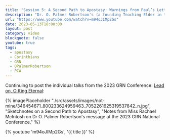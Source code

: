 ```yaml
---
title: "Session 5: A Second Path to Apostasy: Warnings from Paul’s Letters to Corinthian Church"
description: "Dr. O. Palmer Robertson's (a founding Teaching Elder in the Presbyterian Church in America) message from the 2023 Gospel Reformation Network."
url: "https://www.youtube.com/watch?v=m94oJIMp2Gs"
date: 2023-05-13T18:00:00
layout: post
category: video
blockquote: false
youtube: true
tags:
  - apostasy
  - Corinthians
  - GRN
  - OPalmerRobertson
  - PCA
---
```

Continuing to post the individual talks from the 2023 GRN Conference: [Lead on, O King Eternal](/blog/grn-conference-lead-on-o-king-eternal/):

{% imagePlaceholder "./src/assets/images/not-mine/346454671_800233624959463_7052261625319537842_n.jpg", "Sketchnotes on a Second Path to Apostasy", "Notes from Miss Rachael McIntosh on Dr O. Palmer Robertson's message at the 2023 GRN National Conference." %}

{% youtube 'm94oJIMp2Gs', '{{ title }}' %}
